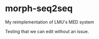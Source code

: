 # morph-seq2seq
My reimplementation of LMU's MED system

Testing that we can edit without an issue.

